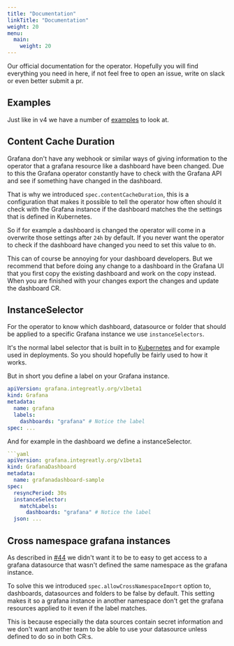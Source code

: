 ```yaml
---
title: "Documentation"
linkTitle: "Documentation"
weight: 20
menu:
  main:
    weight: 20
---
```


Our official documentation for the operator.
Hopefully you will find everything you need in here, if not feel free to open an issue, write on slack or even better submit a pr.

## Examples

Just like in v4 we have a number of [examples](examples/) to look at.

## Content Cache Duration

Grafana don't have any webhook or similar ways of giving information to the operator that a grafana resource like a dashboard have been changed.
Due to this the Grafana operator constantly have to check with the Grafana API and see if something have changed in the dashboard.

That is why we introduced `spec.contentCacheDuration`, this is a configuration that makes it possible to tell the operator
how often should it check with the Grafana instance if the dashboard matches the the settings that is defined in Kubernetes.

So if for example a dashboard is changed the operator will come in a overwrite those settings after `24h` by default.
If you never want the operator to check if the dashboard have changed you need to set this value to `0h`.

This can of course be annoying for your dashboard developers. But we recommend that before doing any change to a dashboard in the Grafana UI that you first copy the existing dashboard and work on the copy instead.
When you are finished with your changes export the changes and update the dashboard CR.

## InstanceSelector

For the operator to know which dashboard, datasource or folder that should be applied to a specific Grafana instance we use `instanceSelectors`.

It's the normal label selector that is built in to [Kubernetes](https://kubernetes.io/docs/concepts/overview/working-with-objects/labels/) and for example used in deployments.
So you should hopefully be fairly used to how it works.

But in short you define a label on your Grafana instance.

```yaml
apiVersion: grafana.integreatly.org/v1beta1
kind: Grafana
metadata:
  name: grafana
  labels:
    dashboards: "grafana" # Notice the label
spec: ...
```

And for example in the dashboard we define a instanceSelector.

```yaml
```yaml
apiVersion: grafana.integreatly.org/v1beta1
kind: GrafanaDashboard
metadata:
  name: grafanadashboard-sample
spec:
  resyncPeriod: 30s
  instanceSelector:
    matchLabels:
      dashboards: "grafana" # Notice the label
  json: ...
```

## Cross namespace grafana instances

As described in [#44](https://github.com/grafana-operator/grafana-operator/issues/44) we didn't want it
to be to easy to get access to a grafana datasource that wasn't defined the same namespace as the grafana instance.

To solve this we introduced `spec.allowCrossNamespaceImport` option to, dashboards, datasources and folders to be false by default.
This setting makes it so a grafana instance in another namespace don't get the grafana resources applied to it even if the label matches.

This is because especially the data sources contain secret information and we don't want another team to be able to use your datasource unless defined to do so in both CR:s.
